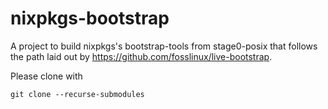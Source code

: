 # nixpkgs-bootstrap
A project to build nixpkgs's bootstrap-tools from stage0-posix that follows the path laid out by <https://github.com/fosslinux/live-bootstrap>.

Please clone with

    git clone --recurse-submodules
